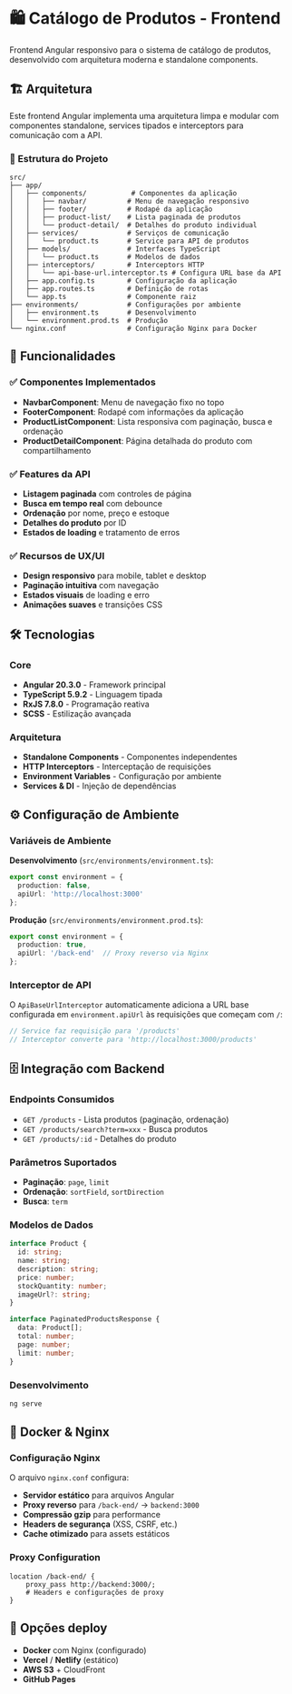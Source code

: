# 🛍️ Catálogo de Produtos - Frontend

Frontend Angular responsivo para o sistema de catálogo de produtos, desenvolvido com arquitetura moderna e standalone components.

## 🏗️ Arquitetura

Este frontend Angular implementa uma arquitetura limpa e modular com componentes standalone, services tipados e interceptors para comunicação com a API.

### 📁 Estrutura do Projeto

```
src/
├── app/
│   ├── components/           # Componentes da aplicação
│   │   ├── navbar/          # Menu de navegação responsivo
│   │   ├── footer/          # Rodapé da aplicação
│   │   ├── product-list/    # Lista paginada de produtos
│   │   └── product-detail/  # Detalhes do produto individual
│   ├── services/            # Serviços de comunicação
│   │   └── product.ts       # Service para API de produtos
│   ├── models/              # Interfaces TypeScript
│   │   └── product.ts       # Modelos de dados
│   ├── interceptors/        # Interceptors HTTP
│   │   └── api-base-url.interceptor.ts # Configura URL base da API
│   ├── app.config.ts        # Configuração da aplicação
│   ├── app.routes.ts        # Definição de rotas
│   └── app.ts               # Componente raiz
├── environments/            # Configurações por ambiente
│   ├── environment.ts       # Desenvolvimento
│   └── environment.prod.ts  # Produção
└── nginx.conf               # Configuração Nginx para Docker
```

## 🚀 Funcionalidades

### ✅ Componentes Implementados

- **NavbarComponent**: Menu de navegação fixo no topo
- **FooterComponent**: Rodapé com informações da aplicação
- **ProductListComponent**: Lista responsiva com paginação, busca e ordenação
- **ProductDetailComponent**: Página detalhada do produto com compartilhamento

### ✅ Features da API

- **Listagem paginada** com controles de página
- **Busca em tempo real** com debounce
- **Ordenação** por nome, preço e estoque
- **Detalhes do produto** por ID
- **Estados de loading** e tratamento de erros

### ✅ Recursos de UX/UI

- **Design responsivo** para mobile, tablet e desktop
- **Paginação intuitiva** com navegação
- **Estados visuais** de loading e erro
- **Animações suaves** e transições CSS

## 🛠️ Tecnologias

### Core
- **Angular 20.3.0** - Framework principal
- **TypeScript 5.9.2** - Linguagem tipada
- **RxJS 7.8.0** - Programação reativa
- **SCSS** - Estilização avançada

### Arquitetura
- **Standalone Components** - Componentes independentes
- **HTTP Interceptors** - Interceptação de requisições
- **Environment Variables** - Configuração por ambiente
- **Services & DI** - Injeção de dependências

## ⚙️ Configuração de Ambiente

### Variáveis de Ambiente

**Desenvolvimento** (`src/environments/environment.ts`):
```typescript
export const environment = {
  production: false,
  apiUrl: 'http://localhost:3000'
};
```

**Produção** (`src/environments/environment.prod.ts`):
```typescript
export const environment = {
  production: true,
  apiUrl: '/back-end'  // Proxy reverso via Nginx
};
```

### Interceptor de API

O `ApiBaseUrlInterceptor` automaticamente adiciona a URL base configurada em `environment.apiUrl` às requisições que começam com `/`:

```typescript
// Service faz requisição para '/products'
// Interceptor converte para 'http://localhost:3000/products'
```

## 🗄️ Integração com Backend

### Endpoints Consumidos

- `GET /products` - Lista produtos (paginação, ordenação)
- `GET /products/search?term=xxx` - Busca produtos
- `GET /products/:id` - Detalhes do produto

### Parâmetros Suportados

- **Paginação**: `page`, `limit`
- **Ordenação**: `sortField`, `sortDirection`
- **Busca**: `term`

### Modelos de Dados

```typescript
interface Product {
  id: string;
  name: string;
  description: string;
  price: number;
  stockQuantity: number;
  imageUrl?: string;
}

interface PaginatedProductsResponse {
  data: Product[];
  total: number;
  page: number;
  limit: number;
}
```

### Desenvolvimento

```bash
ng serve
```

## 🐳 Docker & Nginx

### Configuração Nginx

O arquivo `nginx.conf` configura:

- **Servidor estático** para arquivos Angular
- **Proxy reverso** para `/back-end/` → `backend:3000`
- **Compressão gzip** para performance
- **Headers de segurança** (XSS, CSRF, etc.)
- **Cache otimizado** para assets estáticos

### Proxy Configuration

```nginx
location /back-end/ {
    proxy_pass http://backend:3000/;
    # Headers e configurações de proxy
}
```

## 🚀 Opções deploy

- **Docker** com Nginx (configurado)
- **Vercel** / **Netlify** (estático)
- **AWS S3** + CloudFront
- **GitHub Pages**
